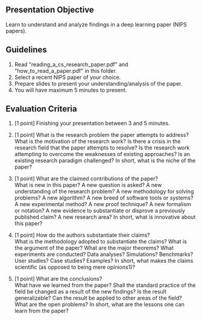 ## Presentation Objective
Learn to understand and analyze findings in a deep learning paper (NIPS papers).

## Guidelines
1. Read "reading_a_cs_research_paper.pdf" and "how_to_read_a_paper.pdf" in this folder.
2. Select a recent NIPS paper of your choice.
3. Prepare slides to present your understanding/analysis of the paper.
4. You will have maximum 5 minutes to present.

## Evaluation Criteria

1. [1 point] Finishing your presentation between 3 and 5 minutes.

1. [1 point] What is the research problem the paper attempts to address?  
What is the motivation of the research work? Is there a crisis in the research field that the paper attempts to resolve? Is the research work attempting to overcome the weaknesses of existing approaches? Is an existing research paradigm challenged? In short, what is the niche of the paper?

1. [1 point] What are the claimed contributions of the paper?  
What is new in this paper? A new question is asked? A new understanding of the research problem? A new methodology for solving problems? A new algorithm? A new breed of software tools or systems? A new experimental method? A new proof technique? A new formalism or notation? A new evidence to substantiate or disprove a previously published claim? A new research area? In short, what is innovative about this paper?

1. [1 point] How do the authors substantiate their claims?  
What is the methodology adopted to substantiate the claims? What is the argument of the paper? What are the major theorems? What experiments are conducted? Data analyses? Simulations? Benchmarks? User studies? Case studies? Examples? In short, what makes the claims scientific (as opposed to being mere opinions1)?

1. [1 point] What are the conclusions?  
What have we learned from the paper? Shall the standard practice of the field be changed as a result of the new findings? Is the result generalizable? Can the result be applied to other areas of the field? What are the open problems? In short, what are the lessons one can learn from the paper?

